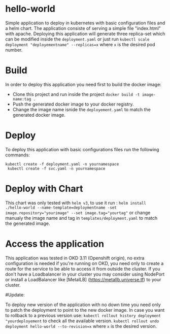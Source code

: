 # hello-world
Simple  application to deploy in kubernetes with basic configuration files and a helm chart.
The application consiste of serving a simple file "index.html" with apache. Deploying this application will generate three replica-set which can be modified inside the `deployment.yaml` or just run `kubectl scale deployment "deployementname" --replicas=x` where `x` is the desired pod number. 
# Build
In order to deploy this application you need first to build the docker image: 
  - Clone this project and run inside the project `docker build -t image-name:tag .` 
  - Push the generated docker image to your docker registry. 
  - Change the image name isnide the `deployement.yaml` to match the generated docker image.
# Deploy
To deploy this application with basic configurations files run the following commands: 

   ` kubectl create -f deployment.yaml -n yournamespace `  
   ` kubectl create -f svc.yaml -n yournamespace`
# Deploy with Chart
This chart was only tested with ` helm v3 `, to use it run : ` helm install ./hello-world --name-template=deploymentname -set image.repository="yourimage" --set image.tag="yourtag" ` or change manualy the image name and tag in ` templates/deployment.yaml ` to match the generated image.

# Access the application 
This application was tested in OKD 3.11 (Openshift origin), no extra configuration is needed if you're running on OKD, you need only to create a route for the service to be able to access it from outside the cluster. 
If you don't have a Loadbalancer in your cluster you may consider using NodePort or install a LoadBalancer like [MetalLB] (https://metallb.universe.tf) to your cluster. 

#Update:

To deploy new version of the application with no down time you need only to patch the deployment to point to the new docker image. 
In case you want to rollback to a previous version use:
 `kubectl rollout history deployment "yourdeployement` to check all the available version.
 `kubectl rollout undo deployment hello-world --to-revision=x` where `x` is the desired version.
